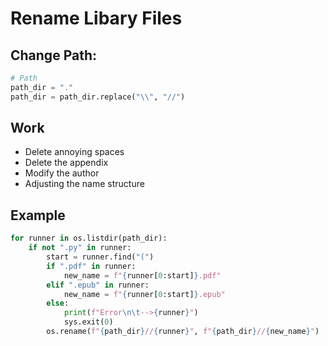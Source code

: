 # Rename Libary Files

## Change Path:

```python
# Path
path_dir = "."
path_dir = path_dir.replace("\\", "//")
```

## Work
- Delete annoying spaces
- Delete the appendix
- Modify the author
- Adjusting the name structure


## Example 
```python
for runner in os.listdir(path_dir):
    if not ".py" in runner:
        start = runner.find("(")
        if ".pdf" in runner:
            new_name = f"{runner[0:start]}.pdf"
        elif ".epub" in runner:
            new_name = f"{runner[0:start]}.epub"
        else:
            print(f"Error\n\t-->{runner}")
            sys.exit(0)
        os.rename(f"{path_dir}//{runner}", f"{path_dir}//{new_name}")
```